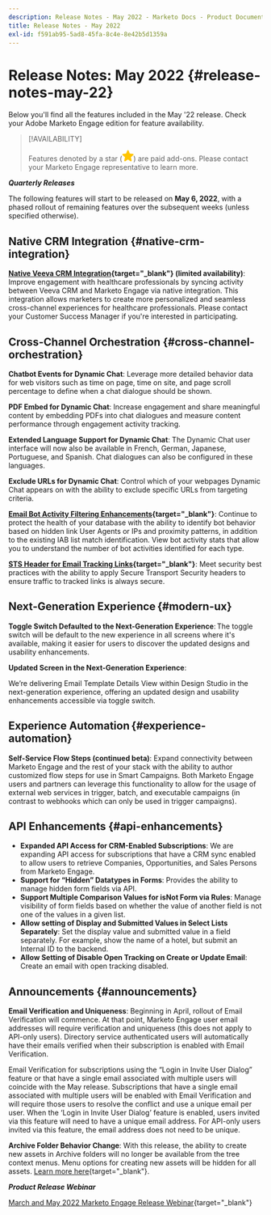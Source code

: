 ```yaml
---
description: Release Notes - May 2022 - Marketo Docs - Product Documentation
title: Release Notes - May 2022
exl-id: f591ab95-5ad8-45fa-8c4e-8e42b5d1359a
---
```

# Release Notes: May 2022 {#release-notes-may-22}

Below you'll find all the features included in the May '22 release. Check your Adobe Marketo Engage edition for feature availability.

>[!AVAILABILITY]
>
>Features denoted by a star (![star](assets/yellow-star.png)) are paid add-ons. Please contact your Marketo Engage representative to learn more.

**_Quarterly Releases_**

The following features will start to be released on **May 6, 2022**, with a phased rollout of remaining features over the subsequent weeks (unless specified otherwise).

## Native CRM Integration {#native-crm-integration}

**[Native Veeva CRM Integration](/help/marketo/product-docs/crm-sync/veeva-crm-sync/understanding-the-veeva-crm-sync.md){target="_blank"} (limited availability)**: Improve engagement with healthcare professionals by syncing activity between Veeva CRM and Marketo Engage via native integration. This integration allows marketers to create more personalized and seamless cross-channel experiences for healthcare professionals. Please contact your Customer Success Manager if you're interested in participating.

## Cross-Channel Orchestration {#cross-channel-orchestration}

**Chatbot Events for Dynamic Chat**: Leverage more detailed behavior data for web visitors such as time on page, time on site, and page scroll percentage to define when a chat dialogue should be shown.  

**PDF Embed for Dynamic Chat**: Increase engagement and share meaningful content by embedding PDFs into chat dialogues and measure content performance through engagement activity tracking.

**Extended Language Support for Dynamic Chat**: The Dynamic Chat user interface will now also be available in French, German, Japanese, Portuguese, and Spanish. Chat dialogues can also be configured in these languages.  

**Exclude URLs for Dynamic Chat**: Control which of your webpages Dynamic Chat appears on with the ability to exclude specific URLs from targeting criteria.

**[Email Bot Activity Filtering Enhancements](/help/marketo/product-docs/administration/email-setup/filtering-email-bot-activity.md){target="_blank"}**: Continue to protect the health of your database with the ability to identify bot behavior based on hidden link User Agents or IPs and proximity patterns, in addition to the existing IAB list match identification. View bot activity stats that allow you to understand the number of bot activities identified for each type.

**[STS Header for Email Tracking Links](/help/marketo/product-docs/administration/settings/email-tracking-link-headers.md){target="_blank"}**: Meet security best practices with the ability to apply Secure Transport Security headers to ensure traffic to tracked links is always secure.

## Next-Generation Experience {#modern-ux}

**Toggle Switch Defaulted to the Next-Generation Experience**: The toggle switch will be default to the new experience in all screens where it's available, making it easier for users to discover the updated designs and usability enhancements.

**Updated Screen in the Next-Generation Experience**:

We’re delivering Email Template Details View within Design Studio in the next-generation experience, offering an updated design and usability enhancements accessible via toggle switch.

## Experience Automation {#experience-automation}

**Self-Service Flow Steps (continued beta)**: Expand connectivity between Marketo Engage and the rest of your stack with the ability to author customized flow steps for use in Smart Campaigns. Both Marketo Engage users and partners can leverage this functionality to allow for the usage of external web services in trigger, batch, and executable campaigns (in contrast to webhooks which can only be used in trigger campaigns).

## API Enhancements {#api-enhancements}

* **Expanded API Access for CRM-Enabled Subscriptions**: We are expanding API access for subscriptions that have a CRM sync enabled to allow users to retrieve Companies, Opportunities, and Sales Persons from Marketo Engage.
* **Support for “Hidden” Datatypes in Forms**: Provides the ability to manage hidden form fields via API.
* **Support Multiple Comparison Values for isNot Form via Rules**: Manage visibility of form fields based on whether the value of another field is not one of the values in a given list.
* **Allow setting of Display and Submitted Values in Select Lists Separately**: Set the display value and submitted value in a field separately. For example, show the name of a hotel, but submit an Internal ID to the backend.
* **Allow Setting of Disable Open Tracking on Create or Update Email**: Create an email with open tracking disabled.  

## Announcements {#announcements}

**Email Verification and Uniqueness**: Beginning in April, rollout of Email Verification will commence. At that point, Marketo Engage user email addresses will require verification and uniqueness (this does not apply to API-only users). Directory service authenticated users will automatically have their emails verified when their subscription is enabled with Email Verification.

Email Verification for subscriptions using the “Login in Invite User Dialog” feature or that have a single email associated with multiple users will coincide with the May release. Subscriptions that have a single email associated with multiple users will be enabled with Email Verification and will require those users to resolve the conflict and use a unique email per user. When the ‘Login in Invite User Dialog’ feature is enabled, users invited via this feature will need to have a unique email address. For API-only users invited via this feature, the email address does not need to be unique.

**Archive Folder Behavior Change**: With this release, the ability to create new assets in Archive folders will no longer be available from the tree context menus. Menu options for creating new assets will be hidden for all assets. [Learn more here](https://nation.marketo.com/t5/product-discussions/archive-folder-change-in-may-2022-release/m-p/324369#M183235){target="_blank"}.

**_Product Release Webinar_**

[March and May 2022 Marketo Engage Release Webinar](https://engage.marketo.com/2022_March_May_Release_Webinar_DemandPage.html){target="_blank"}
